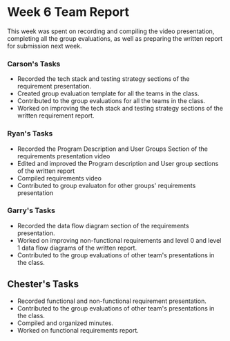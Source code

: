 # Week 6 Team Report

This week was spent on recording and compiling the video presentation, completing all the group evaluations, as well as
preparing the written report for submission next week.

### Carson's Tasks

- Recorded the tech stack and testing strategy sections of the requirement presentation.
- Created group evaluation template for all the teams in the class.
- Contributed to the group evaluations for all the teams in the class.
- Worked on improving the tech stack and testing strategy sections of the written requirement report.

### Ryan's Tasks

- Recorded the Program Description and User Groups Section of the requirements presentation video
- Edited and improved the Program description and User group sections of the written report
- Compiled requirements video
- Contributed to group evaluaton for other groups' requirements presentation

### Garry's Tasks

- Recorded the data flow diagram section of the requirements presentation.
- Worked on improving non-functional requirements and level 0 and level 1 data flow diagrams of the written report.
- Contributed to the group evaluations of other team's presentations in the class.

## Chester's Tasks
- Recorded functional and non-functional requirement presentation.
- Contributed to the group evaluations of other team's presentations in the class.
- Compiled and organized minutes.
- Worked on functional requirements report.